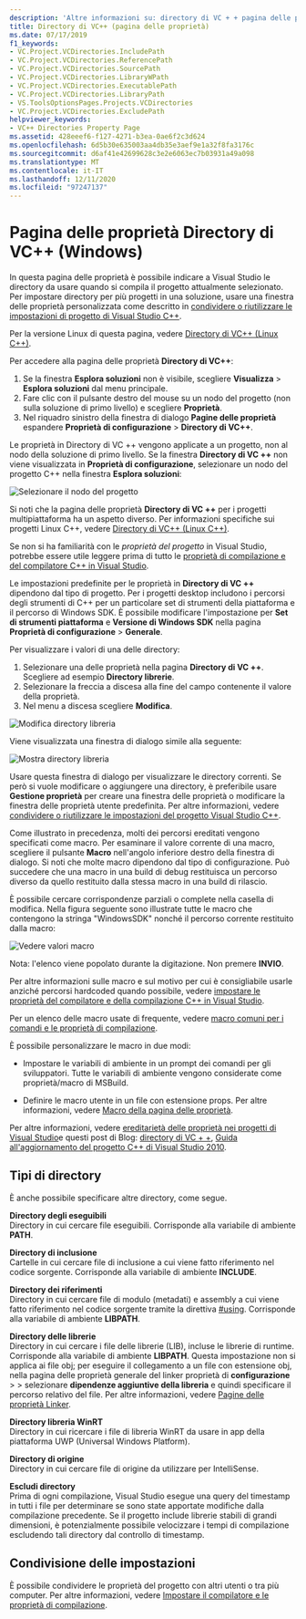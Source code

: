 ```yaml
---
description: 'Altre informazioni su: directory di VC + + pagina delle proprietà (Windows)'
title: Directory di VC++ (pagina delle proprietà)
ms.date: 07/17/2019
f1_keywords:
- VC.Project.VCDirectories.IncludePath
- VC.Project.VCDirectories.ReferencePath
- VC.Project.VCDirectories.SourcePath
- VC.Project.VCDirectories.LibraryWPath
- VC.Project.VCDirectories.ExecutablePath
- VC.Project.VCDirectories.LibraryPath
- VS.ToolsOptionsPages.Projects.VCDirectories
- VC.Project.VCDirectories.ExcludePath
helpviewer_keywords:
- VC++ Directories Property Page
ms.assetid: 428eeef6-f127-4271-b3ea-0ae6f2c3d624
ms.openlocfilehash: 6d5b30e635003aa4db35e3aef9e1a32f8fa3176c
ms.sourcegitcommit: d6af41e42699628c3e2e6063ec7b03931a49a098
ms.translationtype: MT
ms.contentlocale: it-IT
ms.lasthandoff: 12/11/2020
ms.locfileid: "97247137"
---
```

# <a name="vc-directories-property-page-windows"></a>Pagina delle proprietà Directory di VC++ (Windows)

In questa pagina delle proprietà è possibile indicare a Visual Studio le directory da usare quando si compila il progetto attualmente selezionato. Per impostare directory per più progetti in una soluzione, usare una finestra delle proprietà personalizzata come descritto in [condividere o riutilizzare le impostazioni di progetto di Visual Studio C++](../create-reusable-property-configurations.md).

Per la versione Linux di questa pagina, vedere [Directory di VC++ (Linux C++)](../../linux/prop-pages/directories-linux.md).

Per accedere alla pagina delle proprietà **Directory di VC++**:

1. Se la finestra **Esplora soluzioni** non è visibile, scegliere **Visualizza** > **Esplora soluzioni** dal menu principale.
1. Fare clic con il pulsante destro del mouse su un nodo del progetto (non sulla soluzione di primo livello) e scegliere **Proprietà**.
1. Nel riquadro sinistro della finestra di dialogo **Pagine delle proprietà** espandere **Proprietà di configurazione** > **Directory di VC++**.

Le proprietà in Directory di VC ++ vengono applicate a un progetto, non al nodo della soluzione di primo livello. Se la finestra **Directory di VC ++** non viene visualizzata in **Proprietà di configurazione**, selezionare un nodo del progetto C++ nella finestra **Esplora soluzioni**:

![Selezionare il nodo del progetto](../media/vcppdir.png "Selezionare il nodo del progetto per visualizzare le proprietà delle directory di VC + +")

Si noti che la pagina delle proprietà **Directory di VC ++** per i progetti multipiattaforma ha un aspetto diverso. Per informazioni specifiche sui progetti Linux C++, vedere [Directory di VC++ (Linux C++)](../../linux/prop-pages/directories-linux.md).

Se non si ha familiarità con le *proprietà del progetto* in Visual Studio, potrebbe essere utile leggere prima di tutto le [proprietà di compilazione e del compilatore C++ in Visual Studio](../working-with-project-properties.md).

Le impostazioni predefinite per le proprietà in **Directory di VC ++** dipendono dal tipo di progetto. Per i progetti desktop includono i percorsi degli strumenti di C++ per un particolare set di strumenti della piattaforma e il percorso di Windows SDK. È possibile modificare l'impostazione per **Set di strumenti piattaforma** e **Versione di Windows SDK** nella pagina **Proprietà di configurazione** > **Generale**.

Per visualizzare i valori di una delle directory:

1. Selezionare una delle proprietà nella pagina **Directory di VC ++**. Scegliere ad esempio **Directory librerie**.
1. Selezionare la freccia a discesa alla fine del campo contenente il valore della proprietà.
1. Nel menu a discesa scegliere **Modifica**.

![Modifica directory libreria](../media/vcppdir_libdir_edit.png "Finestra di dialogo per la modifica dei percorsi di libreria")

Viene visualizzata una finestra di dialogo simile alla seguente:

![Mostra directory libreria](../media/vcppdir_libdir.png "Finestra di dialogo per aggiungere o rimuovere percorsi di libreria")

Usare questa finestra di dialogo per visualizzare le directory correnti. Se però si vuole modificare o aggiungere una directory, è preferibile usare **Gestione proprietà** per creare una finestra delle proprietà o modificare la finestra delle proprietà utente predefinita. Per altre informazioni, vedere [condividere o riutilizzare le impostazioni del progetto Visual Studio C++](../create-reusable-property-configurations.md).

Come illustrato in precedenza, molti dei percorsi ereditati vengono specificati come macro.  Per esaminare il valore corrente di una macro, scegliere il pulsante **Macro** nell'angolo inferiore destro della finestra di dialogo. Si noti che molte macro dipendono dal tipo di configurazione. Può succedere che una macro in una build di debug restituisca un percorso diverso da quello restituito dalla stessa macro in una build di rilascio.

È possibile cercare corrispondenze parziali o complete nella casella di modifica. Nella figura seguente sono illustrate tutte le macro che contengono la stringa "WindowsSDK" nonché il percorso corrente restituito dalla macro:

![Vedere valori macro](../media/vcppdir_libdir_macros.png "Finestra di dialogo per modificare le macro")

Nota: l'elenco viene popolato durante la digitazione. Non premere **INVIO**.

Per altre informazioni sulle macro e sul motivo per cui è consigliabile usarle anziché percorsi hardcoded quando possibile, vedere [impostare le proprietà del compilatore e della compilazione C++ in Visual Studio](../working-with-project-properties.md).

Per un elenco delle macro usate di frequente, vedere [macro comuni per i comandi e le proprietà di compilazione](common-macros-for-build-commands-and-properties.md).

È possibile personalizzare le macro in due modi:

- Impostare le variabili di ambiente in un prompt dei comandi per gli sviluppatori. Tutte le variabili di ambiente vengono considerate come proprietà/macro di MSBuild.

- Definire le macro utente in un file con estensione props. Per altre informazioni, vedere [Macro della pagina delle proprietà](../working-with-project-properties.md).

Per altre informazioni, vedere [ereditarietà delle proprietà nei progetti di Visual Studio](../project-property-inheritance.md)e questi post di Blog: [directory di VC + +](/archive/blogs/vsproject/vc-directories), [Guida all'aggiornamento del progetto C++ di Visual Studio 2010](https://devblogs.microsoft.com/cppblog/visual-studio-2010-c-project-upgrade-guide/).

## <a name="directory-types"></a>Tipi di directory

È anche possibile specificare altre directory, come segue.

**Directory degli eseguibili**<br/>
Directory in cui cercare file eseguibili. Corrisponde alla variabile di ambiente **PATH**.

**Directory di inclusione**<br/>
Cartelle in cui cercare file di inclusione a cui viene fatto riferimento nel codice sorgente. Corrisponde alla variabile di ambiente **INCLUDE**.

**Directory dei riferimenti**<br/>
Directory in cui cercare file di modulo (metadati) e assembly a cui viene fatto riferimento nel codice sorgente tramite la direttiva [#using](../../preprocessor/hash-using-directive-cpp.md). Corrisponde alla variabile di ambiente **LIBPATH**.

**Directory delle librerie**<br/>
Directory in cui cercare i file delle librerie (LIB), incluse le librerie di runtime. Corrisponde alla variabile di ambiente **LIBPATH**. Questa impostazione non si applica ai file obj; per eseguire il collegamento a un file con estensione obj, nella pagina delle proprietà generale del linker proprietà di **configurazione**  >    >   selezionare **dipendenze aggiuntive della libreria** e quindi specificare il percorso relativo del file. Per altre informazioni, vedere [Pagine delle proprietà Linker](linker-property-pages.md).

**Directory libreria WinRT**<br/>
Directory in cui ricercare i file di libreria WinRT da usare in app della piattaforma UWP (Universal Windows Platform).

**Directory di origine**<br/>
Directory in cui cercare file di origine da utilizzare per IntelliSense.

**Escludi directory**<br/>
Prima di ogni compilazione, Visual Studio esegue una query del timestamp in tutti i file per determinare se sono state apportate modifiche dalla compilazione precedente. Se il progetto include librerie stabili di grandi dimensioni, è potenzialmente possibile velocizzare i tempi di compilazione escludendo tali directory dal controllo di timestamp.

## <a name="sharing-the-settings"></a>Condivisione delle impostazioni

È possibile condividere le proprietà del progetto con altri utenti o tra più computer. Per altre informazioni, vedere [Impostare il compilatore e le proprietà di compilazione](../working-with-project-properties.md).
